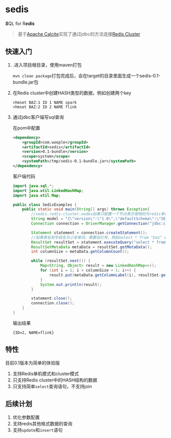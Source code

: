 
# sedis

***S***QL for R***edis***

> 基于[Apache Calcite](http://calcite.apache.org/)实现了通过jdbc的方法连接[Redis  Cluster](https://redis.io/topics/cluster-tutorial)



## 快速入门


1. .进入项目根目录，使用maven打包

   `mvn clean package`打包完成后，会在target的目录里面生成一个sedis-0.1-bundle.jar包

2. 在Redis cluster中创建HASH类型的数据，例如创建两个key

   ```shell
   >hmset BAZ:1 ID 1 NAME spark
   >hmset BAZ:2 ID 2 NAME flink
   ```
3. 通过jdbc客户端写sql查询
  
   在pom中配置
    ```xml
    <dependency>
        <groupId>com.woople</groupId>
        <artifactId>sedis</artifactId>
        <version>0.1-bundle</version>
        <scope>system</scope>
        <systemPath>/tmp/sedis-0.1-bundle.jar</systemPath>
    </dependency>
    ```
    客户端代码
    ```java
    import java.sql.*;
    import java.util.LinkedHashMap;
    import java.util.Map;

    public class SedisExamples {
        public static void main(String[] args) throws Exception{
            //sedis.redis.cluster.nodes如果只配置一个节点表示使用的为redis单机模式
            String model = "{\"version\":\"1.0\",\"defaultSchema\":\"SEDIS\",\"schemas\":[{\"name\":\"SEDIS\",\"type\":\"custom\",\"factory\":\"com.woople.calcite.adapter.redis.RedisSchemaFactory\",\"operand\":{\"sedis.redis.cluster.nodes\":\"10.1.236.179:6379,10.1.236.179:6380,10.1.236.179:6381\",\"sedis.redis.table\":{\"tableName\":\"BAZ\",\"fields\":\"ID:VARCHAR,NAME:VARCHAR\",\"keys\":\"ID\"}}}]}";
            Connection connection = DriverManager.getConnection("jdbc:calcite:model=inline:" + model);

            Statement statement = connection.createStatement();
            //如果表名和字段名为小写单词，需要加引号，例如select * from "baz" where "id"='2'
            ResultSet resultSet = statement.executeQuery("select * from BAZ where ID='2'");
            ResultSetMetaData metaData = resultSet.getMetaData();
            int columnSize = metaData.getColumnCount();

            while (resultSet.next()) {
                Map<String, Object> result = new LinkedHashMap<>();
                for (int i = 1; i < columnSize + 1; i++) {
                    result.put(metaData.getColumnLabel(i), resultSet.getObject(i));
                }
                System.out.println(result);
            }

            statement.close();
            connection.close();
        }
    }
    ```
    输出结果
   
    `{ID=2, NAME=flink}`
    
## 特性

目前0.1版本为简单的体验版

1. 支持Redis单机模式和cluster模式
2. 只支持Redis cluster中的HASH结构的数据
3. 只支持简单`select`查询语句，不支持join

## 后续计划

1. 优化参数配置
2. 支持redis其他格式数据的查询
3. 支持`update`和`insert`语句